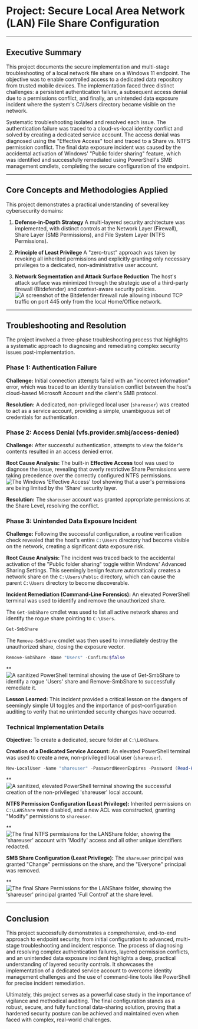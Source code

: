 # Project: Secure Local Area Network (LAN) File Share Configuration

---

## Executive Summary

This project documents the secure implementation and multi-stage troubleshooting of a local network file share on a Windows 11 endpoint. The objective was to enable controlled access to a dedicated data repository from trusted mobile devices. The implementation faced three distinct challenges: a persistent authentication failure, a subsequent access denial due to a permissions conflict, and finally, an unintended data exposure incident where the system's C:\Users directory became visible on the network.

Systematic troubleshooting isolated and resolved each issue. The authentication failure was traced to a cloud-vs-local identity conflict and solved by creating a dedicated service account. The access denial was diagnosed using the "Effective Access" tool and traced to a Share vs. NTFS permission conflict. The final data exposure incident was caused by the accidental activation of Windows' "Public folder sharing" feature, which was identified and successfully remediated using PowerShell's SMB management cmdlets, completing the secure configuration of the endpoint.

---

## Core Concepts and Methodologies Applied

This project demonstrates a practical understanding of several key cybersecurity domains:

1.  **Defense-in-Depth Strategy**
    A multi-layered security architecture was implemented, with distinct controls at the Network Layer (Firewall), Share Layer (SMB Permissions), and File System Layer (NTFS Permissions).

2.  **Principle of Least Privilege**
    A "zero-trust" approach was taken by revoking all inherited permissions and explicitly granting only necessary privileges to a dedicated, non-administrative user account.

3.  **Network Segmentation and Attack Surface Reduction**
    The host's attack surface was minimized through the strategic use of a third-party firewall (Bitdefender) and context-aware security policies.
    ![A screenshot of the Bitdefender firewall rule allowing inbound TCP traffic on port 445 only from the local Home/Office network.](image.png)

---

## Troubleshooting and Resolution

The project involved a three-phase troubleshooting process that highlights a systematic approach to diagnosing and remediating complex security issues post-implementation.

### Phase 1: Authentication Failure
**Challenge:** Initial connection attempts failed with an "incorrect information" error, which was traced to an identity translation conflict between the host's cloud-based Microsoft Account and the client's SMB protocol.

**Resolution:** A dedicated, non-privileged local user (`shareuser`) was created to act as a service account, providing a simple, unambiguous set of credentials for authentication.

### Phase 2: Access Denial (vfs.provider.smbj/access-denied)
**Challenge:** After successful authentication, attempts to view the folder's contents resulted in an access denied error.

**Root Cause Analysis:** The built-in **Effective Access** tool was used to diagnose the issue, revealing that overly restrictive Share Permissions were taking precedence over the correctly configured NTFS permissions.
![The Windows 'Effective Access' tool showing that a user's permissions are being limited by the 'Share' security layer.](image-1.png)

**Resolution:** The `shareuser` account was granted appropriate permissions at the Share Level, resolving the conflict.

### Phase 3: Unintended Data Exposure Incident
**Challenge:** Following the successful configuration, a routine verification check revealed that the host's entire `C:\Users` directory had become visible on the network, creating a significant data exposure risk.

**Root Cause Analysis:** The incident was traced back to the accidental activation of the "Public folder sharing" toggle within Windows' Advanced Sharing Settings. This seemingly benign feature automatically creates a network share on the `C:\Users\Public` directory, which can cause the parent `C:\Users` directory to become discoverable.

**Incident Remediation (Command-Line Forensics):** An elevated PowerShell terminal was used to identify and remove the unauthorized share.

The `Get-SmbShare` cmdlet was used to list all active network shares and identify the rogue share pointing to `C:\Users`.
```powershell
Get-SmbShare
```
The `Remove-SmbShare` cmdlet was then used to immediately destroy the unauthorized share, closing the exposure vector.
```powershell
Remove-SmbShare -Name "Users" -Confirm:$false
```
**![A sanitized PowerShell terminal showing the use of Get-SmbShare to identify a rogue 'Users' share and Remove-SmbShare to successfully remediate it.](image-2.png)

**Lesson Learned:** This incident provided a critical lesson on the dangers of seemingly simple UI toggles and the importance of post-configuration auditing to verify that no unintended security changes have occurred.

### Technical Implementation Details
**Objective:** To create a dedicated, secure folder at `C:\LANShare`.

**Creation of a Dedicated Service Account:**
An elevated PowerShell terminal was used to create a new, non-privileged local user (`shareuser`).
```powershell
New-LocalUser -Name "shareuser" -PasswordNeverExpires -Password (Read-Host -AsSecureString "Create a password for the 'shareuser' account")
```

**![A sanitized, elevated PowerShell terminal showing the successful creation of the non-privileged 'shareuser' local account.](image-3.png)

**NTFS Permission Configuration (Least Privilege):**
Inherited permissions on `C:\LANShare` were disabled, and a new ACL was constructed, granting "Modify" permissions to `shareuser`.

**![The final NTFS permissions for the LANShare folder, showing the 'shareuser' account with 'Modify' access and all other unique identifiers redacted.](image-4.png)

**SMB Share Configuration (Least Privilege):**
The `shareuser` principal was granted "Change" permissions on the share, and the "Everyone" principal was removed.

**![The final Share Permissions for the LANShare folder, showing the 'shareuser' principal granted 'Full Control' at the share level.](image-5.png)

---

## Conclusion

This project successfully demonstrates a comprehensive, end-to-end approach to endpoint security, from initial configuration to advanced, multi-stage troubleshooting and incident response. The process of diagnosing and resolving complex authentication failures, layered permission conflicts, and an unintended data exposure incident highlights a deep, practical understanding of layered security controls. It showcases the implementation of a dedicated service account to overcome identity management challenges and the use of command-line tools like PowerShell for precise incident remediation.

Ultimately, this project serves as a powerful case study in the importance of vigilance and methodical auditing. The final configuration stands as a robust, secure, and fully functional data-sharing solution, proving that a hardened security posture can be achieved and maintained even when faced with complex, real-world challenges.